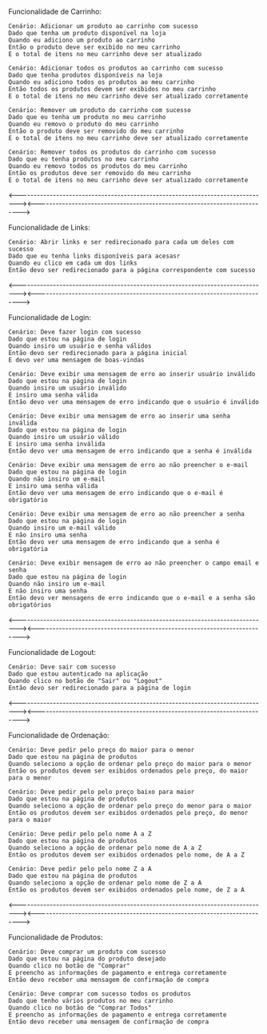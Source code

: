 Funcionalidade de Carrinho:

    Cenário: Adicionar um produto ao carrinho com sucesso
    Dado que tenha um produto disponível na loja
    Quando eu adiciono um produto ao carrinho
    Então o produto deve ser exibido no meu carrinho
    E o total de itens no meu carrinho deve ser atualizado

    Cenário: Adicionar todos os produtos ao carrinho com sucesso
    Dado que tenha produtos disponíveis na loja
    Quando eu adiciono todos os produtos ao meu carrinho
    Então todos os produtos devem ser exibidos no meu carrinho
    E o total de itens no meu carrinho deve ser atualizado corretamente

    Cenário: Remover um produto do carrinho com sucesso
    Dado que eu tenha um produto no meu carrinho
    Quando eu removo o produto do meu carrinho
    Então o produto deve ser removido do meu carrinho
    E o total de itens no meu carrinho deve ser atualizado corretamente

    Cenário: Remover todos os produtos do carrinho com sucesso
    Dado que eu tenha produtos no meu carrinho
    Quando eu removo todos os produtos do meu carrinho
    Então os produtos deve ser removido do meu carrinho
    E o total de itens no meu carrinho deve ser atualizado corretamente

<------------------------------------------------------------------------------><------------------------------------------------------------------------->


Funcionalidade de Links:

    Cenário: Abrir links e ser redirecionado para cada um deles com sucesso
    Dado que eu tenha links disponíveis para acesasr
    Quando eu clico em cada um dos links
    Então devo ser redirecionado para a página correspondente com sucesso
    
<------------------------------------------------------------------------------><------------------------------------------------------------------------->


Funcionalidade de Login:

    Cenário: Deve fazer login com sucesso
    Dado que estou na página de login
    Quando insiro um usuário e senha válidos
    Então devo ser redirecionado para a página inicial
    E devo ver uma mensagem de boas-vindas

    Cenário: Deve exibir uma mensagem de erro ao inserir usuário inválido
    Dado que estou na página de login
    Quando insiro um usuário inválido
    E insiro uma senha válida
    Então devo ver uma mensagem de erro indicando que o usuário é inválido

    Cenário: Deve exibir uma mensagem de erro ao inserir uma senha inválida
    Dado que estou na página de login
    Quando insiro um usuário válido
    E insiro uma senha inválida
    Então devo ver uma mensagem de erro indicando que a senha é inválida
    
    Cenário: Deve exibir uma mensagem de erro ao não preencher o e-mail
    Dado que estou na página de login
    Quando não insiro um e-mail
    E insiro uma senha válida
    Então devo ver uma mensagem de erro indicando que o e-mail é obrigatório

    Cenário: Deve exibir uma mensagem de erro ao não preencher a senha
    Dado que estou na página de login
    Quando insiro um e-mail válido
    E não insiro uma senha
    Então devo ver uma mensagem de erro indicando que a senha é obrigatória   
    
    Cenário: Deve exibir mensagem de erro ao não preencher o campo email e senha
    Dado que estou na página de login
    Quando não insiro um e-mail
    E não insiro uma senha
    Então devo ver mensagens de erro indicando que o e-mail e a senha são obrigatórios

<------------------------------------------------------------------------------><------------------------------------------------------------------------->


Funcionalidade de Logout:

    Cenário: Deve sair com sucesso
    Dado que estou autenticado na aplicação
    Quando clico no botão de "Sair" ou "Logout"
    Então devo ser redirecionado para a página de login

<------------------------------------------------------------------------------><------------------------------------------------------------------------->


Funcionalidade de Ordenação:

    Cenário: Deve pedir pelo preço do maior para o menor
    Dado que estou na página de produtos
    Quando seleciono a opção de ordenar pelo preço do maior para o menor
    Então os produtos devem ser exibidos ordenados pelo preço, do maior para o menor

    Cenário: Deve pedir pelo pelo preço baixo para maior
    Dado que estou na página de produtos
    Quando seleciono a opção de ordenar pelo preço do menor para o maior
    Então os produtos devem ser exibidos ordenados pelo preço, do menor para o maior

    Cenário: Deve pedir pelo pelo nome A a Z
    Dado que estou na página de produtos
    Quando seleciono a opção de ordenar pelo nome de A a Z
    Então os produtos devem ser exibidos ordenados pelo nome, de A a Z

    Cenário: Deve pedir pelo pelo nome Z a A
    Dado que estou na página de produtos
    Quando seleciono a opção de ordenar pelo nome de Z a A
    Então os produtos devem ser exibidos ordenados pelo nome, de Z a A

<------------------------------------------------------------------------------><------------------------------------------------------------------------->


Funcionalidade de Produtos:

    Cenário: Deve comprar um produto com sucesso
    Dado que estou na página do produto desejado
    Quando clico no botão de "Comprar"
    E preencho as informações de pagamento e entrega corretamente
    Então devo receber uma mensagem de confirmação de compra

    Cenário: Deve comprar com sucesso todos os produtos
    Dado que tenho vários produtos no meu carrinho
    Quando clico no botão de "Comprar Todos"
    E preencho as informações de pagamento e entrega corretamente
    Então devo receber uma mensagem de confirmação de compra
